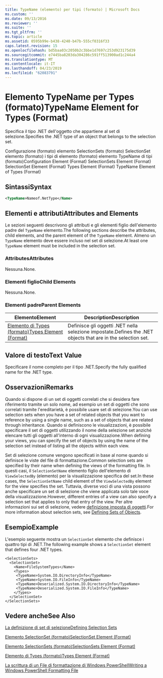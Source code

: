 ```yaml
---
title: TypeName (elemento) per tipi (formato) | Microsoft Docs
ms.custom: ''
ms.date: 09/13/2016
ms.reviewer: ''
ms.suite: ''
ms.tgt_pltfrm: ''
ms.topic: article
ms.assetid: 0595b99e-b438-4240-b47b-555cf0316f33
caps.latest.revision: 15
ms.openlocfilehash: bd5baa03c2050b2c3bbe1d7697c253d923175d39
ms.sourcegitcommit: e7445ba8203da304286c591ff513900ad1c244a4
ms.translationtype: MT
ms.contentlocale: it-IT
ms.lasthandoff: 04/23/2019
ms.locfileid: "62083791"
---
```

# <a name="typename-element-for-types-format"></a><span data-ttu-id="cbe3a-102">Elemento TypeName per Types (formato)</span><span class="sxs-lookup"><span data-stu-id="cbe3a-102">TypeName Element for Types (Format)</span></span>

<span data-ttu-id="cbe3a-103">Specifica il tipo .NET dell'oggetto che appartiene al set di selezione.</span><span class="sxs-lookup"><span data-stu-id="cbe3a-103">Specifies the .NET type of an object that belongs to the selection set.</span></span>

<span data-ttu-id="cbe3a-104">Configurazione (formato) elemento SelectionSets (formato) SelectionSet elemento (formato) i tipi di elemento (formato) elemento TypeName di tipi (formato)</span><span class="sxs-lookup"><span data-stu-id="cbe3a-104">Configuration Element (Format) SelectionSets Element (Format) SelectionSet Element (Format) Types Element (Format) TypeName Element of Types (Format)</span></span>

## <a name="syntax"></a><span data-ttu-id="cbe3a-105">Sintassi</span><span class="sxs-lookup"><span data-stu-id="cbe3a-105">Syntax</span></span>

```xml
<TypeName>Nameof.NetType</Name>
```

## <a name="attributes-and-elements"></a><span data-ttu-id="cbe3a-106">Elementi e attributi</span><span class="sxs-lookup"><span data-stu-id="cbe3a-106">Attributes and Elements</span></span>

<span data-ttu-id="cbe3a-107">Le sezioni seguenti descrivono gli attributi e gli elementi figlio dell'elemento padre del `TypeName` elemento.</span><span class="sxs-lookup"><span data-stu-id="cbe3a-107">The following sections describe the attributes, child elements, and the parent element of the `TypeName` element.</span></span> <span data-ttu-id="cbe3a-108">Almeno un `TypeName` elemento deve essere incluso nel set di selezione.</span><span class="sxs-lookup"><span data-stu-id="cbe3a-108">At least one `TypeName` element must be included in the selection set.</span></span>

### <a name="attributes"></a><span data-ttu-id="cbe3a-109">Attributes</span><span class="sxs-lookup"><span data-stu-id="cbe3a-109">Attributes</span></span>

<span data-ttu-id="cbe3a-110">Nessuna.</span><span class="sxs-lookup"><span data-stu-id="cbe3a-110">None.</span></span>

### <a name="child-elements"></a><span data-ttu-id="cbe3a-111">Elementi figlio</span><span class="sxs-lookup"><span data-stu-id="cbe3a-111">Child Elements</span></span>

<span data-ttu-id="cbe3a-112">Nessuna.</span><span class="sxs-lookup"><span data-stu-id="cbe3a-112">None.</span></span>

### <a name="parent-elements"></a><span data-ttu-id="cbe3a-113">Elementi padre</span><span class="sxs-lookup"><span data-stu-id="cbe3a-113">Parent Elements</span></span>

|<span data-ttu-id="cbe3a-114">Elemento</span><span class="sxs-lookup"><span data-stu-id="cbe3a-114">Element</span></span>|<span data-ttu-id="cbe3a-115">Description</span><span class="sxs-lookup"><span data-stu-id="cbe3a-115">Description</span></span>|
|-------------|-----------------|
|[<span data-ttu-id="cbe3a-116">Elemento di Types (formato)</span><span class="sxs-lookup"><span data-stu-id="cbe3a-116">Types Element (Format)</span></span>](./types-element-for-selectionset-format.md)|<span data-ttu-id="cbe3a-117">Definisce gli oggetti .NET nella selezione impostate.</span><span class="sxs-lookup"><span data-stu-id="cbe3a-117">Defines the .NET objects that are in the selection set.</span></span>|

## <a name="text-value"></a><span data-ttu-id="cbe3a-118">Valore di testo</span><span class="sxs-lookup"><span data-stu-id="cbe3a-118">Text Value</span></span>

<span data-ttu-id="cbe3a-119">Specificare il nome completo per il tipo .NET.</span><span class="sxs-lookup"><span data-stu-id="cbe3a-119">Specify the fully qualified name for the .NET type.</span></span>

## <a name="remarks"></a><span data-ttu-id="cbe3a-120">Osservazioni</span><span class="sxs-lookup"><span data-stu-id="cbe3a-120">Remarks</span></span>

<span data-ttu-id="cbe3a-121">Quando si dispone di un set di oggetti correlati che si desidera fare riferimento tramite un solo nome, ad esempio un set di oggetti che sono correlati tramite l'ereditarietà, è possibile usare set di selezione.</span><span class="sxs-lookup"><span data-stu-id="cbe3a-121">You can use selection sets when you have a set of related objects that you want to reference by using a single name, such as a set of objects that are related through inheritance.</span></span> <span data-ttu-id="cbe3a-122">Quando si definiscono le visualizzazioni, è possibile specificare il set di oggetti utilizzando il nome della selezione set anziché elencare tutti gli oggetti all'interno di ogni visualizzazione.</span><span class="sxs-lookup"><span data-stu-id="cbe3a-122">When defining your views, you can specify the set of objects by using the name of the selection set instead of listing all the objects within each view.</span></span>

<span data-ttu-id="cbe3a-123">Set di selezione comune vengono specificati in base al nome quando si definisce le viste del file di formattazione.</span><span class="sxs-lookup"><span data-stu-id="cbe3a-123">Common selection sets are specified by their name when defining the views of the formatting file.</span></span> <span data-ttu-id="cbe3a-124">In questi casi, il `SelectionSetName` elemento figlio dell'elemento di `ViewSelectedBy` (elemento) per la visualizzazione specifica del set.</span><span class="sxs-lookup"><span data-stu-id="cbe3a-124">In these cases, the `SelectionSetName` child element of the `ViewSelectedBy` element for the view specifies the set.</span></span> <span data-ttu-id="cbe3a-125">Tuttavia, diverse voci di una vista possono anche specificare un set di selezione che viene applicata solo tale voce della visualizzazione.</span><span class="sxs-lookup"><span data-stu-id="cbe3a-125">However, different entries of a view can also specify a selection set that applies to only that entry of the view.</span></span> <span data-ttu-id="cbe3a-126">Per altre informazioni sui set di selezione, vedere [definizione imposta di oggetti](./defining-selection-sets.md).</span><span class="sxs-lookup"><span data-stu-id="cbe3a-126">For more information about selection sets, see [Defining Sets of Objects](./defining-selection-sets.md).</span></span>

## <a name="example"></a><span data-ttu-id="cbe3a-127">Esempio</span><span class="sxs-lookup"><span data-stu-id="cbe3a-127">Example</span></span>

<span data-ttu-id="cbe3a-128">L'esempio seguente mostra un `SelectionSet` elemento che definisce i quattro tipi di .NET.</span><span class="sxs-lookup"><span data-stu-id="cbe3a-128">The following example shows a `SelectionSet` element that defines four .NET types.</span></span>

```
<SelectionSets>
  <SelectionSet>
    <Name>FileSystemTypes</Name>
    <Types>
     <TypeName>System.IO.DirectoryInfo</TypeName>
     <TypeName>System.IO.FileInfo</TypeName>
     <TypeName>Deserialized.System.IO.DirectoryInfo</TypeName>
     <TypeName>Deserialized.System.IO.FileInfo</TypeName>
    </Types>
  </SelectionSet>
</SelectionSets>
```

## <a name="see-also"></a><span data-ttu-id="cbe3a-129">Vedere anche</span><span class="sxs-lookup"><span data-stu-id="cbe3a-129">See Also</span></span>

[<span data-ttu-id="cbe3a-130">La definizione di set di selezione</span><span class="sxs-lookup"><span data-stu-id="cbe3a-130">Defining Selection Sets</span></span>](./defining-selection-sets.md)

[<span data-ttu-id="cbe3a-131">Elemento SelectionSet (formato)</span><span class="sxs-lookup"><span data-stu-id="cbe3a-131">SelectionSet Element (Format)</span></span>](./selectionset-element-format.md)

[<span data-ttu-id="cbe3a-132">Elemento SelectionSets (formato)</span><span class="sxs-lookup"><span data-stu-id="cbe3a-132">SelectionSets Element (Format)</span></span>](./selectionsets-element-format.md)

[<span data-ttu-id="cbe3a-133">Elemento di Types (formato)</span><span class="sxs-lookup"><span data-stu-id="cbe3a-133">Types Element (Format)</span></span>](./types-element-for-selectionset-format.md)

[<span data-ttu-id="cbe3a-134">La scrittura di un File di formattazione di Windows PowerShell</span><span class="sxs-lookup"><span data-stu-id="cbe3a-134">Writing a Windows PowerShell Formatting File</span></span>](./writing-a-powershell-formatting-file.md)
